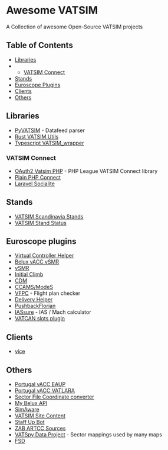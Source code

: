 # Awesome VATSIM
A Collection of awesome Open-Source VATSIM projects

## Table of Contents
- [Libraries](#libraries)
- - [VATSIM Connect](#vatsim-connect)
- [Stands](#stands)
- [Euroscope Plugins](#euroscope-plugins)
- [Clients](#clients)
- [Others](#other)

## Libraries
- [PyVATSIM](https://pypi.org/project/pyvatsim/) - Datafeed parser
- [Rust VATSIM Utils](https://github.com/Celeo/vatsim_utils)
- [Typescript VATSIM_wrapper](https://github.com/Celeo/vatsim_wrapper)

### VATSIM Connect
- [OAuth2 Vatsim PHP](https://github.com/vatsimnetwork/oauth2-vatsim-php) - PHP League VATSIM Connect library
- [Plain PHP Connect](https://github.com/vatsimcaribbean/connect)
- [Laravel Socialite](https://github.com/SocialiteProviders/Vatsim)

## Stands
- [VATSIM Scandinavia Stands](https://github.com/Vatsim-Scandinavia/stands)
- [VATSIM Stand Status](https://github.com/atoff/vatsim-stand-status)

## Euroscope plugins
- [Virtual Controller Helper](https://github.com/DrFreas/VCH)
- [Belux vACC vSMR](https://github.com/Epse/vSMR-belux)
- [vSMR](https://github.com/pierr3/vSMR)
- [Initial Climb](https://github.com/rpuig2001/InitialCimbPlugin)
- [CDM](https://github.com/rpuig2001/CDM)
- [CCAMS/ModeS](https://github.com/kusterjs/CCAMS)
- [VFPC](https://github.com/DrFreas/VFPC) - Flight plan checker
- [Delivery Helper](https://github.com/MorpheusXAUT/DelHel)
- [PushbackFlorian](https://github.com/MorpheusXAUT/PushbackFlorian)
- [IASsure](https://github.com/MorpheusXAUT/IASsure) - IAS / Mach calculator
- [VATCAN slots plugin](https://github.com/VATSIMCanada/Slots-Plugin)

## Clients
- [vice](https://github.com/mmp/vice)

## Others
- [Portugal vACC EAUP](https://gitlab.com/portugal-vacc/eaup)
- [Portugal vACC VATLARA](https://gitlab.com/portugal-vacc/vatlara)
- [Sector File Coordinate converter](https://webtools.kusternet.ch/geo/coordinatesconverter)
- [My Belux API](https://git.sr.ht/~epse/belux-training-platform-api/)
- [SimAware](https://github.com/maiuswong/simaware-express)
- [VATSIM Site Content](https://github.com/vatsimnetwork/site-content)
- [Staff Up Bot](https://github.com/Celeo/staff_up_bot)
- [ZAB ARTCC Sources](https://github.com/zabartcc)
- [VATSpy Data Project](https://github.com/vatsimnetwork/vatspy-data-project/) - Sector mappings used by many maps
- [FSD](https://github.com/kuroneko/fsd)
